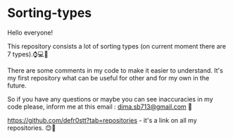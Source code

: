 # Sorting-types
Hello everyone!

This repository consists a lot of sorting types (on current moment there are 7 types).⌚️💻💾

There are some comments in my code to make it easier to understand. 
It's my first repository what can be useful for other and for my own in the future. 

So if you have any questions or maybe you can see inaccuracies in my code please, inform me at this email : dima.sb713@gmail.com 📧

https://github.com/defr0stt?tab=repositories - it's a link on all my repositories. 😊👀
